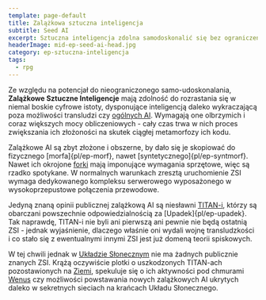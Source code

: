```yaml
---
template: page-default
title: Zalążkowa sztuczna inteligencja
subtitle: Seed AI
excerpt: Sztuczna inteligencja zdolna samodoskonalić się bez ograniczeń
headerImage: mid-ep-seed-ai-head.jpg
category: ep-sztuczna-inteligencja
tags:
  - rpg
---
```

Ze względu na potencjał do nieograniczonego samo-udoskonalania, **Zalążkowe Sztuczne Inteligencje** mają zdolność do rozrastania się w niemal boskie cyfrowe istoty, dysponujące inteligencją daleko wykraczającą poza możliwości transludzi czy [ogólnych AI](#). Wymagają one olbrzymich i coraz większych mocy obliczeniowych - cały czas trwa w nich proces zwiększania ich złożoności na skutek ciągłej metamorfozy ich kodu.

Zalążkowe AI są zbyt złożone i obszerne, by dało się je skopiować do fizycznego [morfa]{pl/ep-morf}, nawet [syntetycznego]{pl/ep-syntmorf}. Nawet ich okrojone [forki](#) mają imponujące wymagania sprzętowe, więc są rzadko spotykane. W normalnych warunkach zresztą uruchomienie ZSI wymaga dedykowanego kompleksu serwerowego wyposażonego w wysokoprzepustowe połączenia przewodowe.

Jedyną znaną opinii publicznej zalążkową AI są niesławni [TITAN-i](#), którzy są obarczani powszechnie odpowiedzialnością za [Upadek]{pl/ep-upadek}. Tak naprawdę, TITAN-i nie byli ani pierwszą ani pewnie nie będą ostatnią ZSI - jednak wyjaśnienie, dlaczego właśnie oni wydali wojnę transludzkości i co stało się z ewentualnymi innymi ZSI jest już domeną teorii spiskowych.

W tej chwili jednak w [Układzie Słonecznym]((#)) nie ma żadnych publicznie znanych ZSI. Krążą oczywiście plotki o uszkodzonych TITAN-ach pozostawionych na [Ziemi](#), spekuluje się o ich aktywności pod chmurami [Wenus](#) czy możliwości powstawania nowych zalążkowych AI ukrytych daleko w sekretnych sieciach na krańcach Układu Słonecznego.
